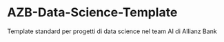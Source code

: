 # AZB-Data-Science-Template
 Template standard per progetti di data science nel team AI di Allianz Bank
